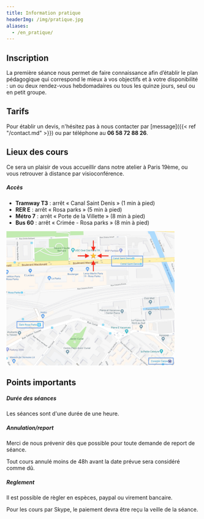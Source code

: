 ```yaml
---
title: Information pratique
headerImg: /img/pratique.jpg
aliases:
  - /en_pratique/
---
```


## Inscription 

La première séance nous permet de faire connaissance afin d’établir le plan pédagogique qui correspond le mieux à vos objectifs et à votre disponibilité : un ou deux rendez-vous hebdomadaires ou tous les quinze jours, seul ou en petit groupe.

## Tarifs

Pour établir un devis, n'hésitez pas à nous contacter par [message]({{< ref "/contact.md" >}}) ou par téléphone au **06 58 72 88 26**. 

## Lieux des cours 

Ce sera un plaisir de vous accueillir dans notre atelier à Paris 19ème, ou vous retrouver à distance par visioconférence.

##### Accès

- **Tramway T3** : arrêt « Canal Saint Denis » (1 min à pied)
- **RER E** : arrêt « Rosa parks » (5 min à pied)
- **Métro 7** : arrêt « Porte de la Villette » (8 min à pied)
- **Bus 60** : arrêt « Crimée - Rosa parks » (8 min à pied)

<p class="text-center">
<a href="/img/emplacement.jpg" target="_blank"><img src="/img/emplacement.jpg" style="max-height:350px" alt="Atelier Paris 19ème" /></a>
</p>

## Points importants

##### Durée des séances
 
Les séances sont d'une durée de une heure. 

##### Annulation/report

Merci de nous prévenir dès que possible pour toute demande de report de séance. 

Tout cours annulé moins de 48h avant la date prévue sera considéré comme dû.

##### Reglement

Il est possible de règler en espèces, paypal ou virement bancaire. 

Pour les cours par Skype, le paiement devra être reçu la veille de la séance.
